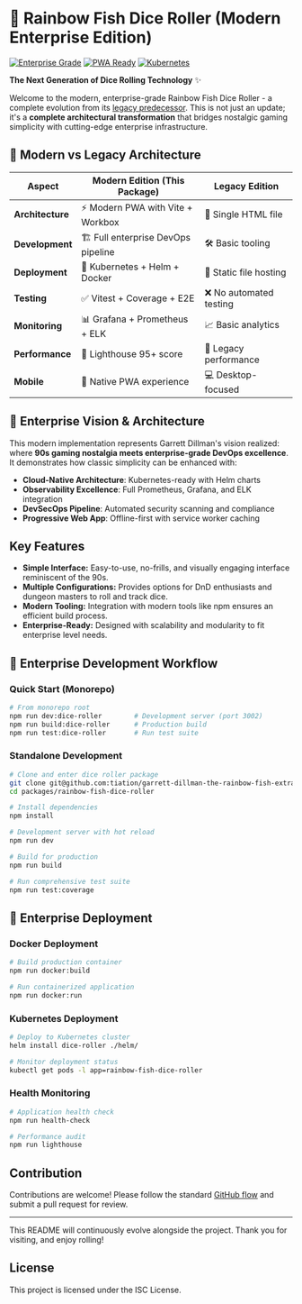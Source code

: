 # 🎲 Rainbow Fish Dice Roller (Modern Enterprise Edition)

[![Enterprise Grade](https://img.shields.io/badge/enterprise-grade-success?style=for-the-badge)](#)
[![PWA Ready](https://img.shields.io/badge/PWA-ready-blue?style=for-the-badge)](#)
[![Kubernetes](https://img.shields.io/badge/kubernetes-ready-326CE5?style=for-the-badge&logo=kubernetes&logoColor=white)](#)

**The Next Generation of Dice Rolling Technology** ✨

Welcome to the modern, enterprise-grade Rainbow Fish Dice Roller - a complete evolution from its [legacy predecessor](../legacy-rainbow-fish-dice-roller). This is not just an update; it's a **complete architectural transformation** that bridges nostalgic gaming simplicity with cutting-edge enterprise infrastructure.

## 🔄 Modern vs Legacy Architecture

| Aspect | **Modern Edition** (This Package) | Legacy Edition |
|--------|-----------------------------------|----------------|
| **Architecture** | ⚡ Modern PWA with Vite + Workbox | 📄 Single HTML file |
| **Development** | 🏗️ Full enterprise DevOps pipeline | 🛠️ Basic tooling |
| **Deployment** | 🚀 Kubernetes + Helm + Docker | 📁 Static file hosting |
| **Testing** | ✅ Vitest + Coverage + E2E | ❌ No automated testing |
| **Monitoring** | 📊 Grafana + Prometheus + ELK | 📈 Basic analytics |
| **Performance** | 🏃 Lighthouse 95+ score | 🐌 Legacy performance |
| **Mobile** | 📱 Native PWA experience | 💻 Desktop-focused |

## 🚀 Enterprise Vision & Architecture

This modern implementation represents Garrett Dillman's vision realized: where **90s gaming nostalgia meets enterprise-grade DevOps excellence**. It demonstrates how classic simplicity can be enhanced with:

- **Cloud-Native Architecture**: Kubernetes-ready with Helm charts
- **Observability Excellence**: Full Prometheus, Grafana, and ELK integration  
- **DevSecOps Pipeline**: Automated security scanning and compliance
- **Progressive Web App**: Offline-first with service worker caching

## Key Features

- **Simple Interface:** Easy-to-use, no-frills, and visually engaging interface reminiscent of the 90s.
- **Multiple Configurations:** Provides options for DnD enthusiasts and dungeon masters to roll and track dice.
- **Modern Tooling:** Integration with modern tools like npm ensures an efficient build process.
- **Enterprise-Ready:** Designed with scalability and modularity to fit enterprise level needs.
  
## 🚀 Enterprise Development Workflow

### Quick Start (Monorepo)
```bash
# From monorepo root
npm run dev:dice-roller        # Development server (port 3002)
npm run build:dice-roller      # Production build
npm run test:dice-roller       # Run test suite
```

### Standalone Development
```bash
# Clone and enter dice roller package
git clone git@github.com:tiation/garrett-dillman-the-rainbow-fish-extraordinaire.git
cd packages/rainbow-fish-dice-roller

# Install dependencies
npm install

# Development server with hot reload
npm run dev

# Build for production
npm run build

# Run comprehensive test suite
npm run test:coverage
```

## 🐳 Enterprise Deployment

### Docker Deployment
```bash
# Build production container
npm run docker:build

# Run containerized application
npm run docker:run
```

### Kubernetes Deployment
```bash
# Deploy to Kubernetes cluster
helm install dice-roller ./helm/

# Monitor deployment status
kubectl get pods -l app=rainbow-fish-dice-roller
```

### Health Monitoring
```bash
# Application health check
npm run health-check

# Performance audit
npm run lighthouse
```

## Contribution

Contributions are welcome! Please follow the standard [GitHub flow](https://guides.github.com/introduction/flow/) and submit a pull request for review.

---

This README will continuously evolve alongside the project. Thank you for visiting, and enjoy rolling!

## License

This project is licensed under the ISC License.
